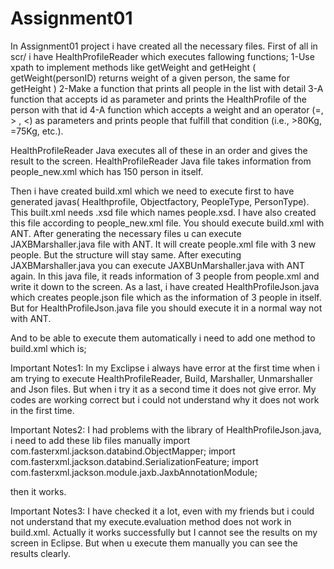 # Assignment01
In Assignment01 project i have created all the necessary files. First of all in scr/ i have HealthProfileReader which executes fallowing functions;
1-Use xpath to implement methods like getWeight and getHeight (
getWeight(personID) returns weight of a given person, the same for getHeight
)
2-Make a function that prints all people in the list with detail
3-A function that accepts id as parameter and prints the HealthProfile of the person with that id
4-A function which accepts a weight and an operator (=, > , <) as parameters and prints people that fulfill that condition (i.e., >80Kg, =75Kg, etc.).

HealthProfileReader Java executes all of these in an order and gives the result to the screen. HealthProfileReader Java file takes information from people_new.xml which has 150 person in itself.

Then i have created build.xml which we need to execute first to have generated javas( Healthprofile, Objectfactory, 	PeopleType, PersonType). This built.xml needs .xsd file which names people.xsd. I have also created this file according to people_new.xml file. You should execute build.xml with ANT. After generating the necessary files u can execute JAXBMarshaller.java file with ANT. It will create people.xml file with 3 new people. But the structure will stay same. After executing JAXBMarshaller.java you can execute JAXBUnMarshaller.java with ANT again. In this java file, it reads information of 3 people from people.xml and write it down to the screen. As a last, i have created HealthProfileJson.java which creates people.json file 	which as the information of 3 people in itself. But for HealthProfileJson.java file you should execute it in a normal way not with ANT. 

And to be able to execute them automatically i need to add one method to build.xml which is;

<target name="execute.evaluation" depends="compile, execute.HealthProfileReader, execute.JAXBMarshaller, execute.JAXBUnMarshaller, execute.HealthProfileJson">
			<echo message="Executing evaluation" />
		</target>

Important Notes1: In my Exclipse i always have error at the first time when i am trying to execute HealthProfileReader, Build, Marshaller, Unmarshaller and Json files. But when i try it as a second time it does not give error. My codes are working correct but i could not understand why it does not work in the first time. 

Important Notes2: I had problems with the library of HealthProfileJson.java, i need to add these lib files manually
import com.fasterxml.jackson.databind.ObjectMapper;
import com.fasterxml.jackson.databind.SerializationFeature;
import com.fasterxml.jackson.module.jaxb.JaxbAnnotationModule;

then it works. 

Important Notes3: I have checked it a lot, even with my friends but i could not understand that my execute.evaluation method does not work in build.xml. Actually it works successfully but I cannot see the results on my screen in Eclipse. But when u execute them manually you can see the results clearly. 

